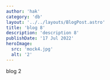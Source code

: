 ```yaml
---
author: 'hak'
category: 'db'
layout: '../../layouts/BlogPost.astro'
title: 'blog 8'
description: 'description 8'
publishDate: '17 Jul 2022'
heroImage:
  src: 'mock4.jpg'
  alt: '2'
---
```


blog 2
